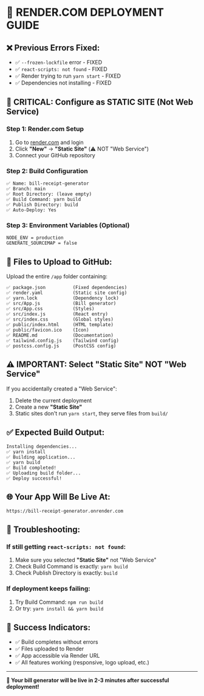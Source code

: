 # 🚀 RENDER.COM DEPLOYMENT GUIDE

## ❌ Previous Errors Fixed:
- ✅ `--frozen-lockfile` error - FIXED
- ✅ `react-scripts: not found` - FIXED  
- ✅ Render trying to run `yarn start` - FIXED
- ✅ Dependencies not installing - FIXED

## 🎯 CRITICAL: Configure as STATIC SITE (Not Web Service)

### Step 1: Render.com Setup
1. Go to [render.com](https://render.com) and login
2. Click **"New"** → **"Static Site"** (⚠️ NOT "Web Service")
3. Connect your GitHub repository

### Step 2: Build Configuration
```
✅ Name: bill-receipt-generator
✅ Branch: main  
✅ Root Directory: (leave empty)
✅ Build Command: yarn build
✅ Publish Directory: build
✅ Auto-Deploy: Yes
```

### Step 3: Environment Variables (Optional)
```
NODE_ENV = production
GENERATE_SOURCEMAP = false
```

## 📁 Files to Upload to GitHub:
Upload the entire `/app` folder containing:

```
✅ package.json          (Fixed dependencies)
✅ render.yaml           (Static site config)  
✅ yarn.lock             (Dependency lock)
✅ src/App.js            (Bill generator)
✅ src/App.css           (Styles)
✅ src/index.js          (React entry)
✅ src/index.css         (Global styles)
✅ public/index.html     (HTML template)
✅ public/favicon.ico    (Icon)
✅ README.md             (Documentation)
✅ tailwind.config.js    (Tailwind config)
✅ postcss.config.js     (PostCSS config)
```

## ⚠️ IMPORTANT: Select "Static Site" NOT "Web Service"

If you accidentally created a "Web Service":
1. Delete the current deployment
2. Create a new **"Static Site"** 
3. Static sites don't run `yarn start`, they serve files from `build/`

## ✅ Expected Build Output:
```
Installing dependencies...
✅ yarn install
✅ Building application...
✅ yarn build
✅ Build completed!
✅ Uploading build folder...
✅ Deploy successful!
```

## 🌐 Your App Will Be Live At:
`https://bill-receipt-generator.onrender.com`

## 🔧 Troubleshooting:

### If still getting `react-scripts: not found`:
1. Make sure you selected **"Static Site"** not "Web Service"
2. Check Build Command is exactly: `yarn build`
3. Check Publish Directory is exactly: `build`

### If deployment keeps failing:
1. Try Build Command: `npm run build`
2. Or try: `yarn install && yarn build`

## 🎉 Success Indicators:
- ✅ Build completes without errors
- ✅ Files uploaded to Render
- ✅ App accessible via Render URL
- ✅ All features working (responsive, logo upload, etc.)

---

**🚀 Your bill generator will be live in 2-3 minutes after successful deployment!**